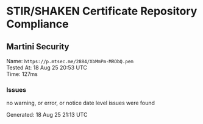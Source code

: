 # STIR/SHAKEN Certificate Repository Compliance

## Martini Security

Name: `https://p.mtsec.me/2884/XbMmPm-MRObQ.pem`\
Tested At: 18 Aug 25 20:53 UTC\
Time: 127ms

### Issues

no warning, or error, or notice date level issues were found

Generated: 18 Aug 25 21:13 UTC